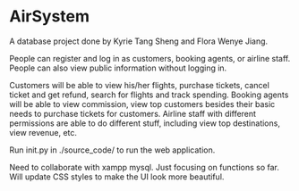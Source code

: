 # AirSystem

A database project done by Kyrie Tang Sheng and Flora Wenye Jiang.

People can register and log in as customers, booking agents, or airline staff. 
People can also view public information without logging in.

Customers will be able to view his/her flights, purchase tickets, cancel ticket and get refund, search for flights and track spending.
Booking agents will be able to view commission, view top customers besides their basic needs to purchase tickets for customers.
Airline staff with different permissions are able to do different stuff, including view top destinations, view revenue, etc. 

Run init.py in ./source_code/ to run the web application. 

Need to collaborate with xampp mysql. 
Just focusing on functions so far. Will update CSS styles to make the UI look more beautiful.  
